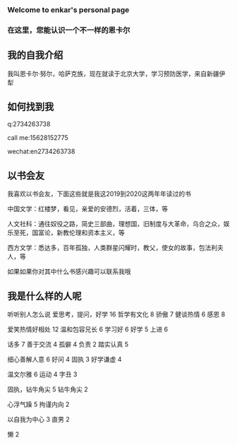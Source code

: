 ###                            Welcome to enkar's personal page

###                               在这里，您能认识一个不一样的恩卡尔

## 我的自我介绍

我叫恩卡尔·努尔，哈萨克族，现在就读于北京大学，学习预防医学，来自新疆伊犁

## 如何找到我

q:2734263738

call me:15628152775

wechat:en2734263738

## 以书会友
我喜欢以书会友，下面这些就是我这2019到2020这两年年读过的书

中国文学：红楼梦，看见，亲爱的安德烈，活着，三体，等

人文社科：通往奴役之路，简史三部曲，理想国，旧制度与大革命，乌合之众，娱乐至死，国富论，新教伦理和资本主义，等

西方文学：悉达多，百年孤独，人类群星闪耀时，教父，使女的故事，包法利夫人，等 

如果如果你对其中什么书感兴趣可以联系我哦

## 我是什么样的人呢
听听别人怎么说
爱思考，提问，好学	16		哲学有文化	8		骄傲	7		健谈热情	6		感恩	8

爱笑热情好相处	12		温和包容兄长	6		学习好	6		好学	5		上进	6

话多	7		善于交流	4		孤僻	4		负责	2		踏实认真	5

细心善解人意	6		好问	4		固执	3					好学谦虚	4

温文尔雅	6		运动	4							字丑	3

固执，钻牛角尖	5		钻牛角尖	2									

心浮气躁	5		拘谨内向	2									

以自我为中心	3		直男	2									

懒	2												
